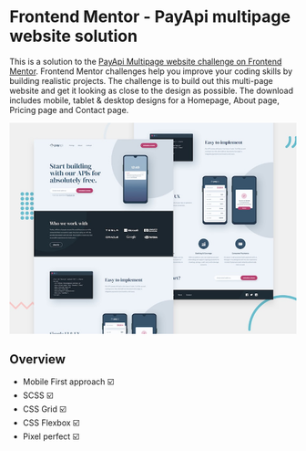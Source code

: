 # Frontend Mentor - PayApi multipage website solution

This is a solution to the [PayApi Multipage website challenge on Frontend Mentor](https://www.frontendmentor.io/challenges/payapi-multipage-website-FDLR1Y11e). Frontend Mentor challenges help you improve your coding skills by building realistic projects. 
The challenge is to build out this multi-page website and get it looking as close to the design as possible. The download includes mobile, tablet & desktop designs for a Homepage, About page, Pricing page and Contact page. 

![Screenshot](preview.jpg)

## Overview

* Mobile First approach :ballot_box_with_check:
* SCSS :ballot_box_with_check:
* CSS Grid :ballot_box_with_check:
* CSS Flexbox :ballot_box_with_check:
* Pixel perfect :ballot_box_with_check:

